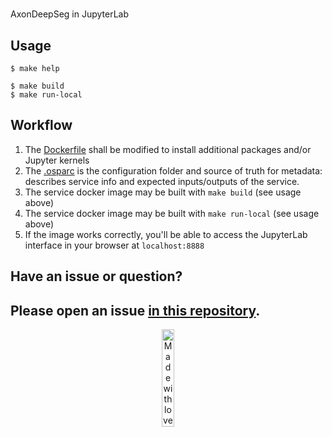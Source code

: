 # 

AxonDeepSeg in JupyterLab

## Usage

```console
$ make help

$ make build
$ make run-local

```

## Workflow
1. The [Dockerfile](jupyter-axondeepseg/src/Dockerfile) shall be modified to install additional packages and/or Jupyter kernels
2. The [.osparc](.osparc) is the configuration folder and source of truth for metadata: describes service info and expected inputs/outputs of the service.
3. The service docker image may be built with ``make build`` (see usage above)
4. The service docker image may be built with ``make run-local`` (see usage above)
5. If the image works correctly, you'll be able to access the JupyterLab interface in your browser at ``localhost:8888``

## Have an issue or question?
Please open an issue [in this repository](https://github.com/ITISFoundation/cookiecutter-osparc-service/issues/).
---
<p align="center">
<image src="https://github.com/ITISFoundation/osparc-simcore-python-client/blob/4e8b18494f3191d55f6692a6a605818aeeb83f95/docs/_media/mwl.png" alt="Made with love at www.z43.swiss" width="20%" />
</p>
